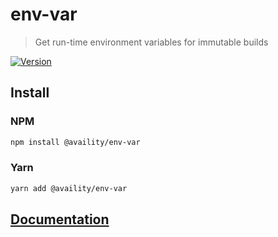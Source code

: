 # env-var

> Get run-time environment variables for immutable builds

[![Version](https://img.shields.io/npm/v/@availity/env-var.svg?style=for-the-badge)](https://www.npmjs.com/package/@availity/env-var)

## Install

### NPM

```bash
npm install @availity/env-var
```

### Yarn

```bash
yarn add @availity/env-var
```

## [Documentation](https://availity.github.io/sdk-js/features/env-var)
